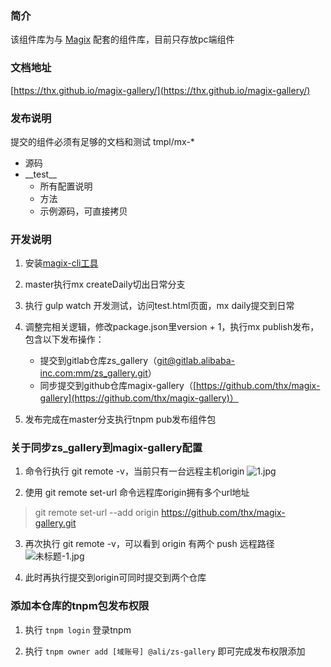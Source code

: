 ### 简介
该组件库为与 [Magix](https://github.com/thx/magix) 配套的组件库，目前只存放pc端组件


### 文档地址
[https://thx.github.io/magix-gallery/](https://thx.github.io/magix-gallery/)


### 发布说明
提交的组件必须有足够的文档和测试
tmpl/mx-*
* 源码
* \_\_test\_\_
    * 所有配置说明
    * 方法
    * 示例源码，可直接拷贝


### 开发说明
1. 安装[magix-cli工具](https://thx.github.io/magix-cli-book/#/)

2. master执行mx createDaily切出日常分支

3. 执行 gulp watch 开发测试，访问test.html页面，mx daily提交到日常

4. 调整完相关逻辑，修改package.json里version + 1，执行mx publish发布，包含以下发布操作：
	* 提交到gitlab仓库zs_gallery（[git@gitlab.alibaba-inc.com:mm/zs_gallery.git](http://gitlab.alibaba-inc.com/mm/zs_gallery)）
	* 同步提交到github仓库magix-gallery（[https://github.com/thx/magix-gallery](https://github.com/thx/magix-gallery)）
    
5. 发布完成在master分支执行tnpm pub发布组件包


### 关于同步zs_gallery到magix-gallery配置
1. 命令行执行 git remote -v，当前只有一台远程主机origin
![1.jpg](https://img.alicdn.com/tfs/TB1E7iYbGSs3KVjSZPiXXcsiVXa-978-104.jpg) 

2. 使用 git remote set-url 命令远程库origin拥有多个url地址
> git remote set-url --add origin https://github.com/thx/magix-gallery.git

3. 再次执行 git remote -v，可以看到 origin 有两个 push 远程路径
![未标题-1.jpg](https://img.alicdn.com/tfs/TB1iouObUWF3KVjSZPhXXXclXXa-993-144.jpg) 

4. 此时再执行提交到origin可同时提交到两个仓库


### 添加本仓库的tnpm包发布权限
1. 执行 `tnpm login` 登录tnpm

2. 执行 `tnpm owner add [域账号] @ali/zs-gallery` 即可完成发布权限添加

